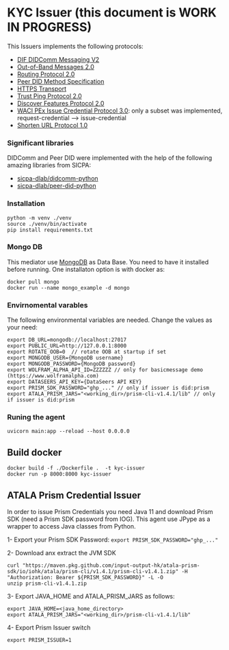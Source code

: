 # KYC Issuer (this document is WORK IN PROGRESS)


This Issuers implements the following protocols:

* [DIF DIDComm Messaging V2](https://identity.foundation/didcomm-messaging/spec/)
* [Out-of-Band Messages 2.0](https://identity.foundation/didcomm-messaging/spec/#out-of-band-messages)
* [Routing Protocol 2.0](https://identity.foundation/didcomm-messaging/spec/#routing-protocol-20)
* [Peer DID Method Specification](https://identity.foundation/peer-did-method-spec/)
* [HTTPS Transport](https://identity.foundation/didcomm-messaging/spec/#https)
* [Trust Ping Protocol 2.0](https://identity.foundation/didcomm-messaging/spec/#trust-ping-protocol-20)
* [Discover Features Protocol 2.0](https://identity.foundation/didcomm-messaging/spec/#discover-features-protocol-20)
* [WACI PEx Issue Credential Protocol 3.0](https://didcomm.org/issue-credential/3.0/): only a subset was implemented, request-credential --> issue-credential
* [Shorten URL Protocol 1.0]()


### Significant libraries
DIDComm and Peer DID were implemented with the help of the following amazing libraries from SICPA:
* [sicpa-dlab/didcomm-python](https://github.com/sicpa-dlab/didcomm-python)
* [sicpa-dlab/peer-did-python](https://github.com/sicpa-dlab/peer-did-python)


### Installation
```
python -m venv ./venv 
source ./venv/bin/activate
pip install requirements.txt
```
### Mongo DB
This mediator use [MongoDB](https://www.mongodb.com) as Data Base. You need to have it installed before running. One installaton option is with docker as:
```
docker pull mongo
docker run --name mongo_example -d mongo
```

### Envirnomental varables
The following environmental variables are needed. Change the values as your need:
```
export DB_URL=mongodb://localhost:27017
export PUBLIC_URL=http://127.0.0.1:8000
export ROTATE_OOB=0  // rotate OOB at startup if set
export MONGODB_USER={MongoDB username}
export MONGODB_PASSWORD={MongoDB password}
export WOLFRAM_ALPHA_API_ID=ZZZZZZ // only for basicmessage demo (https://www.wolframalpha.com)
export DATASEERS_API_KEY={DataSeers API KEY}
export PRISM_SDK_PASSWORD="ghp_..." // only if issuer is did:prism
export ATALA_PRISM_JARS="<working_dir>/prism-cli-v1.4.1/lib" // only if issuer is did:prism
```

### Runing the agent
```
uvicorn main:app --reload --host 0.0.0.0
```

## Build docker
```
docker build -f ./Dockerfile .  -t kyc-issuer
docker run -p 8000:8000 kyc-issuer
```

## ATALA Prism Credential Issuer
In order to issue Prism Credentials you need Java 11 and download Prism SDK (need a Prism SDK password from IOG). This agent use JPype as a wrapper to access Java classes from Python. 

1- Export your Prism SDK Password: `export PRISM_SDK_PASSWORD="ghp_..."`

2- Download anx extract the JVM SDK
```
curl "https://maven.pkg.github.com/input-output-hk/atala-prism-sdk/io/iohk/atala/prism-cli/v1.4.1/prism-cli-v1.4.1.zip" -H "Authorization: Bearer ${PRISM_SDK_PASSWORD}" -L -O
unzip prism-cli-v1.4.1.zip
```
3- Export JAVA_HOME and ATALA_PRISM_JARS as follows:
```
export JAVA_HOME=<java_home_directory>
export ATALA_PRISM_JARS="<working_dir>/prism-cli-v1.4.1/lib"
```
4- Export Prism Issuer switch
```
export PRISM_ISSUER=1
```
